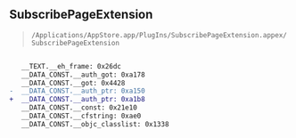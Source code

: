 ## SubscribePageExtension

> `/Applications/AppStore.app/PlugIns/SubscribePageExtension.appex/SubscribePageExtension`

```diff

   __TEXT.__eh_frame: 0x26dc
   __DATA_CONST.__auth_got: 0xa178
   __DATA_CONST.__got: 0x4428
-  __DATA_CONST.__auth_ptr: 0xa150
+  __DATA_CONST.__auth_ptr: 0xa1b8
   __DATA_CONST.__const: 0x21e10
   __DATA_CONST.__cfstring: 0xae0
   __DATA_CONST.__objc_classlist: 0x1338

```
